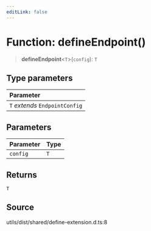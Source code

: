 ```yaml
---
editLink: false
---
```


# Function: defineEndpoint()

> **defineEndpoint**\<`T`\>(`config`): `T`

## Type parameters

| Parameter                      |
| :----------------------------- |
| `T` _extends_ `EndpointConfig` |

## Parameters

| Parameter | Type |
| :-------- | :--- |
| `config`  | `T`  |

## Returns

`T`

## Source

utils/dist/shared/define-extension.d.ts:8
